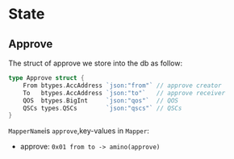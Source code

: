 # State

## Approve

The struct of approve we store into the db as follow:
```go
type Approve struct {
	From btypes.AccAddress `json:"from"` // approve creator
	To   btypes.AccAddress `json:"to"`   // approve receiver
	QOS  btypes.BigInt     `json:"qos"`  // QOS
	QSCs types.QSCs        `json:"qscs"` // QSCs
}
```
`MapperName`is `approve`,key-values in `Mapper`:
- approve: `0x01 from to -> amino(approve)`
